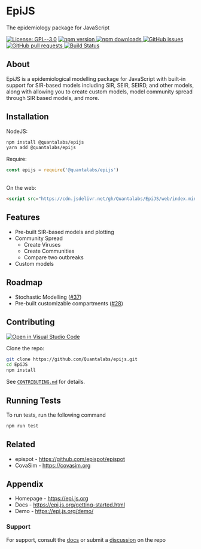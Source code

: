# EpiJS
The epidemiology package for JavaScript

[![License: GPL--3.0](https://img.shields.io/github/license/Quantalabs/EpiJS?style=flat-square)](https://github.com/Quantalabs/epijs/blob/main/LICENSE)
[![npm version](https://img.shields.io/npm/v/@quantalabs/epijs?style=flat-square)
![npm downloads](https://img.shields.io/npm/dt/@quantalabs/epijs?color=%232c5fde&label=npm%20downloads&style=flat-square) ](https://npmjs.org/package/@quantalabs/epijs) 
[![GitHub issues](https://img.shields.io/github/issues/quantalabs/epijs?style=flat-square) ](https://github.com/Quantalabs/epijs/issues/) 
[![GitHub pull requests](https://img.shields.io/github/issues-pr/Quantalabs/epijs?style=flat-square) ](https://github.com/Quantalabs/EpiJS/pulls) 
[![Build Status](https://img.shields.io/github/workflow/status/Quantalabs/EpiJS/build?label=Build&logo=GitHub&logoColor=white&style=flat-square)](https://github.com/Quantalabs/EpiJS/actions/workflows/build.yml)

## About
EpiJS is a epidemiological modelling package for JavaScript with built-in support
for SIR-based models including SIR, SEIR, SEIRD, and other models, along with allowing
you to create custom models, model community spread through SIR based models, and more.
## Installation

NodeJS:
```sh
npm install @quantalabs/epijs
yarn add @quantalabs/epijs
```
Require:
```javascript
const epijs = require('@quantalabs/epijs')
```
\
On the web:
```html
<script src="https://cdn.jsdelivr.net/gh/Quantalabs/EpiJS/web/index.min.js"></script>
```
## Features

- Pre-built SIR-based models and plotting
- Community Spread
    - Create Viruses
    - Create Communities
    - Compare two outbreaks 
- Custom models
## Roadmap

- Stochastic Modelling ([#37](https://github.com/Quantalabs/EpiJS/issues/37))
- Pre-built customizable compartments ([#28](https://github.com/Quantalabs/EpiJS/issues/28))
## Contributing

<a href="https://open.vscode.dev/Quantalabs/EpiJS"><img src="https://open.vscode.dev/badges/open-in-vscode.svg" alt="Open in Visual Studio Code"></a>

Clone the repo:
```sh
git clone https://github.com/Quantalabs/epijs.git 
cd EpiJS
npm install
```

See [`CONTRIBUTING.md`](https://github.com/Quantalabs/EpiJS/blob/main/CONTRIBUTING.md) for details.

## Running Tests

To run tests, run the following command

```sh
npm run test
```

  
## Related

- epispot - https://github.com/epispot/epispot
- CovaSim - https://covasim.org
## Appendix

- Homepage - https://epi.js.org
- Docs - https://epi.js.org/getting-started.html
- Demo - https://epi.js.org/demo/

### Support

For support, consult the [docs](https://epi.js.org) or submit a [discussion](https://github.com/Quantalabs/EpiJS/discussions/new) on the repo

